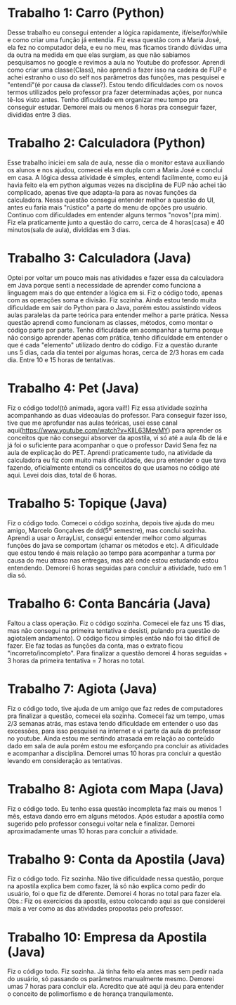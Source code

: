 
<h1>Trabalho 1: Carro (Python)</h1>

Desse trabalho eu consegui entender a lógica rapidamente, if/else/for/while e como criar uma função já entendia.
Fiz essa questão com a Maria José, ela fez no computador dela, e eu no meu, mas ficamos tirando dúvidas uma da outra na medida em que elas surgiam, as que não sabiamos pesquisamos no google e revimos a aula no Youtube do professor.
Aprendi como criar uma classe(Class), não aprendi a fazer isso na cadeira de FUP e achei estranho o uso do self nos parâmetros das funções, mas pesquisei e "entendi"(é por causa da classe?). 
Estou tendo dificuldades com os novos termos utilizados pelo professor pra fazer determinadas ações, por nunca tê-los visto antes. Tenho dificuldade em organizar meu tempo pra conseguir estudar.
Demorei mais ou menos 6 horas pra conseguir fazer, divididas entre 3 dias. 

<h1>Trabalho 2: Calculadora (Python)</h1>

Esse trabalho iniciei em sala de aula, nesse dia o monitor estava auxiliando os alunos e nos ajudou, comecei ela em dupla com a Maria José e conclui em casa. 
A lógica dessa atividade é simples, entendi facilmente, como eu já havia feito ela em python algumas vezes na disciplina de FUP não achei tão complicado, apenas tive que adapta-la para as novas funções da calculadora. 
Nessa questão consegui entender melhor a questão do UI, antes eu faria mais "rústico" a parte do menu de opções pro usuário.
Continuo com dificuldades em entender alguns termos "novos"(pra mim). 
Fiz ela praticamente junto a questão do carro, cerca de 4 horas(casa) e 40 minutos(sala de aula), divididas em 3 dias.

<h1>Trabalho 3: Calculadora (Java)</h1>

Optei por voltar um pouco mais nas atividades e fazer essa da calculadora em Java porque senti a necessidade de aprender como funciona a linguagem mais do que entender a lógica em si. Fiz o código todo, apenas com as operações soma e divisão. Fiz sozinha. Ainda estou tendo muita dificuldade em sair do Python para o Java, porém estou assistindo vídeos aulas paralelas da parte teórica para entender melhor a parte prática. Nessa questão aprendi como funcionam as classes, métodos, como montar o código parte por parte. Tenho dificuldade em acompanhar a turma porque não consigo aprender apenas com prática, tenho dificuldade em entender o que é cada "elemento" utilizado dentro do código. Fiz a questão durante uns 5 dias, cada dia tentei por algumas horas, cerca de 2/3 horas em cada dia. Entre 10 e 15 horas de tentativas. 

<h1>Trabalho 4: Pet (Java)</h1>

Fiz o código todo!(tô animada, agora vai!!) Fiz essa atividade sozinha acompanhando as duas videoaulas do professor. Para conseguir fazer isso, tive que me aprofundar nas aulas teóricas, usei esse canal aqui(https://www.youtube.com/watch?v=KlIL63MeyMY) para aprender os conceitos que não consegui absorver da apostila, vi só até a aula 4b de lá e já foi o suficiente para acompanhar o que o professor David Sena fez na aula de explicação do PET. Aprendi praticamente tudo, na atividade da calculadora eu fiz com muito mais dificuldade, deu pra entender o que tava fazendo, oficialmente entendi os conceitos do que usamos no código até aqui. Levei dois dias, total de 6 horas. 

<h1>Trabalho 5: Topique (Java)</h1>

Fiz o código todo. Comecei o código sozinha, depois tive ajuda do meu amigo, Marcelo Gonçalves de dd(5º semestre), mas conclui sozinha. Aprendi a usar o ArrayList, consegui entender melhor como algumas funções do java se comportam (chamar os métodos e etc). A dificuldade que estou tendo é mais relação ao tempo para acompanhar a turma por causa do meu atraso nas entregas, mas até onde estou estudando estou entendendo. Demorei 6 horas seguidas para concluir a atividade, tudo em 1 dia só.

<h1>Trabalho 6: Conta Bancária (Java)</h1>

Faltou a class operação. Fiz o código sozinha. Comecei ele faz uns 15 dias, mas não consegui na primeira tentativa e desisti, pulando pra questão do agiota(em andamento). O código ficou simples então não foi tão difícil de fazer. Ele faz todas as funções da conta, mas o extrato ficou "incorreto/incompleto". Para finalizar a questão demorei 4 horas seguidas + 3 horas da primeira tentativa = 7 horas no total.

<h1>Trabalho 7: Agiota (Java)</h1>

Fiz o código todo, tive ajuda de um amigo que faz redes de computadores pra finalizar a questão, comecei ela sozinha. Comecei faz um tempo, umas 2/3 semanas atrás, mas estava tendo dificuldade em entender o uso das excessões, para isso pesquisei na internet e vi parte da aula do professor no youtube. Ainda estou me sentindo atrasada em relação ao conteúdo dado em sala de aula porém estou me esforçando pra concluir as atividades e acompanhar a disciplina. Demorei umas 10 horas pra concluir a questão levando em consideração as tentativas.

<h1>Trabalho 8: Agiota com Mapa (Java)</h1>

Fiz o código todo. Eu tenho essa questão incompleta faz mais ou menos 1 mês, estava dando erro em alguns métodos. Após estudar a apostila como sugerido pelo professor consegui voltar nela e finalizar. Demorei aproximadamente umas 10 horas para concluir a atividade.

<h1>Trabalho 9: Conta da Apostila (Java)</h1>

Fiz o código todo. Fiz sozinha. Não tive dificuldade nessa questão, porque na apostila explica bem como fazer, lá só não explica como pedir do usuário, foi o que fiz de diferente. Demorei 4 horas no total para fazer ela. Obs.: Fiz os exercícios da apostila, estou colocando aqui as que considerei mais a ver como as das atividades propostas pelo professor.

<h1>Trabalho 10: Empresa da Apostila (Java)</h1>

Fiz o código todo. Fiz sozinha. Já tinha feito ela antes mas sem pedir nada do usuário, só passando os parâmetros manualmente mesmo. Demorei umas 7 horas para concluir ela. Acredito que até aqui já deu para entender o conceito de polimorfismo e de herança tranquilamente. 
